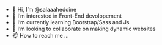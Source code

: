 - 👋 Hi, I’m @salaaaheddine
- 👀 I’m interested in Front-End devolopement 
- 🌱 I’m currently learning Bootstrap/Sass and Js
- 💞️ I’m looking to collaborate on making dynamic websites 
- 📫 How to reach me ...

<!---
salaaaheddine/salaaaheddine is a ✨ special ✨ repository because its `README.md` (this file) appears on your GitHub profile.
You can click the Preview link to take a look at your changes.
--->
